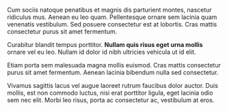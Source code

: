<!-- # Another blog post -->

<!-- _March 23, 2020 by [Matt](/)_ -->

Cum sociis natoque penatibus et magnis dis parturient montes, nascetur ridiculus mus.
Aenean eu leo quam. Pellentesque ornare sem lacinia quam venenatis vestibulum.
Sed posuere consectetur est at lobortis. Cras mattis consectetur purus sit amet fermentum.

Curabitur blandit tempus porttitor. **Nullam quis risus eget urna mollis** ornare vel eu leo.
Nullam id dolor id nibh ultricies vehicula ut id elit.

Etiam porta sem malesuada magna mollis euismod. Cras mattis consectetur purus sit amet fermentum.
Aenean lacinia bibendum nulla sed consectetur.

Vivamus sagittis lacus vel augue laoreet rutrum faucibus dolor auctor.
Duis mollis, est non commodo luctus, nisi erat porttitor ligula, eget lacinia odio sem nec elit.
Morbi leo risus, porta ac consectetur ac, vestibulum at eros.

